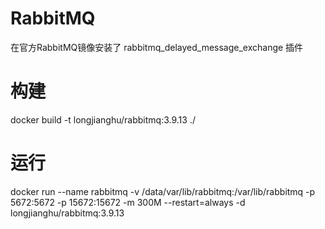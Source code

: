 # RabbitMQ

 在官方RabbitMQ镜像安装了 rabbitmq_delayed_message_exchange 插件

# 构建

docker build -t longjianghu/rabbitmq:3.9.13 ./

# 运行

docker run --name rabbitmq -v /data/var/lib/rabbitmq:/var/lib/rabbitmq -p 5672:5672 -p 15672:15672 -m 300M --restart=always -d longjianghu/rabbitmq:3.9.13